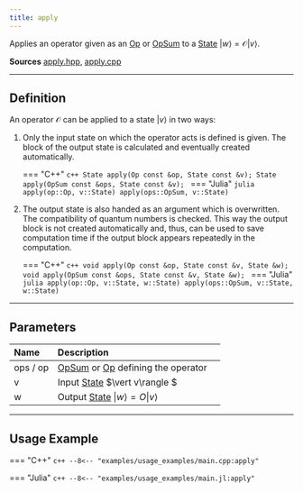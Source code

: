 ```yaml
---
title: apply
---
```


Applies an operator given as an [Op](../operators/op.md) or [OpSum](../operators/opsum.md) to a [State](../states/state.md) $\vert w \rangle = \mathcal{O} \vert v\rangle$.

**Sources** [apply.hpp](https://github.com/awietek/xdiag/blob/main/xdiag/states/apply.hpp), [apply.cpp](https://github.com/awietek/xdiag/blob/main/xdiag/states/apply.hpp)

---

## Definition

An operator $\mathcal{O}$ can be applied to a state $\vert v\rangle$ in two ways:

1. Only the input state on which the operator acts is defined is given. The block of the output state is calculated and eventually created automatically.

	=== "C++"
		```c++
		State apply(Op const &op, State const &v);
		State apply(OpSum const &ops, State const &v);
		```
	=== "Julia"
		```julia
	    apply(op::Op, v::State)
	    apply(ops::OpSum, v::State)
		```

2. The output state is also handed as an argument which is overwritten. The compatibility of quantum numbers is checked. This way the output block is not created automatically and, thus, can be used to save computation time if the output block appears repeatedly in the computation.

	=== "C++"
		```c++
		void apply(Op const &op, State const &v, State &w);
		void apply(OpSum const &ops, State const &v, State &w);
		```
	=== "Julia"
		```julia
	    apply(op::Op, v::State, w::State)
	    apply(ops::OpSum, v::State, w::State)
		```

---

## Parameters

| Name     | Description                                                                      |   |
|:---------|:---------------------------------------------------------------------------------|---|
| ops / op | [OpSum](../operators/opsum.md) or [Op](../operators/op.md) defining the operator |   |
| v        | Input [State](../states/state.md) $\vert v\rangle  $                             |   |
| w        | Output [State](../states/state.md) $\vert w \rangle = O \vert v\rangle$          |   |

---

## Usage Example

=== "C++"
	```c++
	--8<-- "examples/usage_examples/main.cpp:apply"
	```

=== "Julia"
	```c++
	--8<-- "examples/usage_examples/main.jl:apply"
	```


